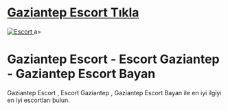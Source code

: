 # <a href=https://askdoluanlar.xyz/bizim>Gaziantep Escort Tıkla</a>

<a href=https://askdoluanlar.xyz/bizim title=Escort>
    <img src=https://resmim.net/cdn/2025/01/29/DpjCSq.md.png alt=Escort style=max-width: 100%; border: 2px solid #ddd; border-radius: 10px;>
</a>a>

# Gaziantep Escort - Escort Gaziantep - Gaziantep Escort Bayan
Gaziantep Escort , Escort Gaziantep , Gaziantep Escort Bayan ile en iyi ilgiyi en iyi escortları bulun.
